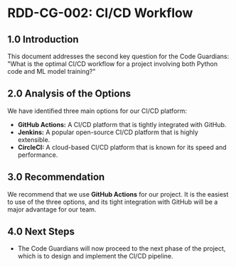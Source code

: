 # RDD-CG-002: CI/CD Workflow

## 1.0 Introduction
This document addresses the second key question for the Code Guardians: "What is the optimal CI/CD workflow for a project involving both Python code and ML model training?"

## 2.0 Analysis of the Options
We have identified three main options for our CI/CD platform:

*   **GitHub Actions:** A CI/CD platform that is tightly integrated with GitHub.
*   **Jenkins:** A popular open-source CI/CD platform that is highly extensible.
*   **CircleCI:** A cloud-based CI/CD platform that is known for its speed and performance.

## 3.0 Recommendation
We recommend that we use **GitHub Actions** for our project. It is the easiest to use of the three options, and its tight integration with GitHub will be a major advantage for our team.

## 4.0 Next Steps
*   The Code Guardians will now proceed to the next phase of the project, which is to design and implement the CI/CD pipeline.